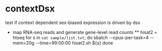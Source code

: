 # contextDsx
test if context dependent sex-biased expression is driven by dsx

* map RNA-seq reads and generate gene-level read counts
** hisat2 + htseq
for s in `cat sample/list.txt`; do
sbatch --cpus-per-task=4 --mem=20g --time=99:00:00 hisat2.sh ${s}
done


